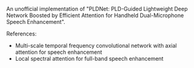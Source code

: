 An unofficial implementation of "PLDNet: PLD-Guided Lightweight Deep Network Boosted by Efficient Attention for Handheld Dual-Microphone Speech Enhancement".

References:
- Multi-scale temporal frequency convolutional network with axial attention for speech enhancement
- Local spectral attention for full-band speech enhancement